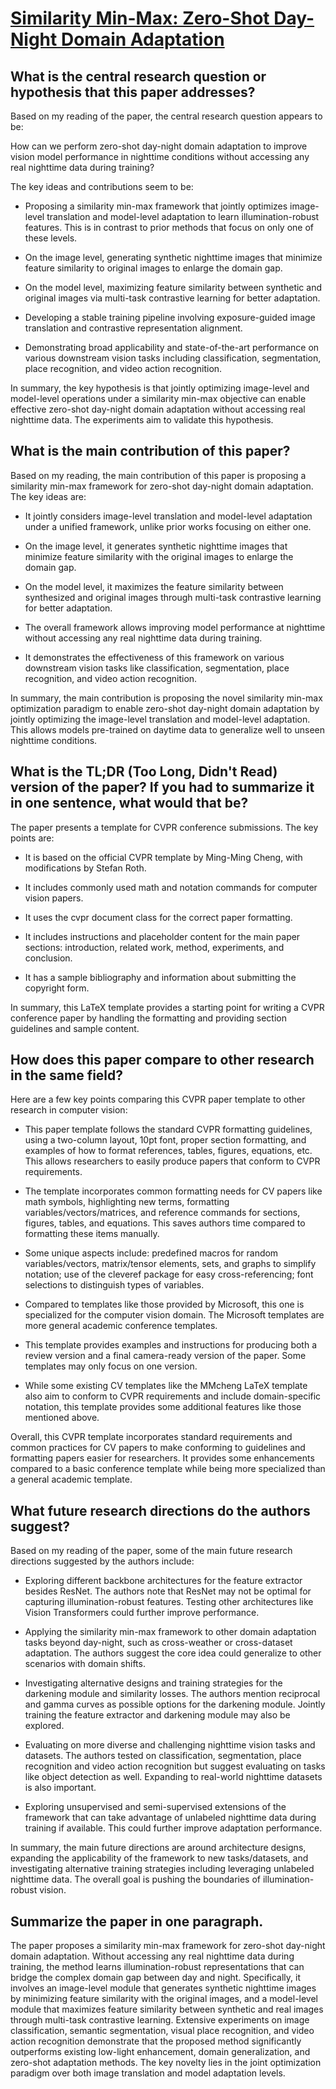# [Similarity Min-Max: Zero-Shot Day-Night Domain Adaptation](https://arxiv.org/abs/2307.08779)

## What is the central research question or hypothesis that this paper addresses?

 Based on my reading of the paper, the central research question appears to be: 

How can we perform zero-shot day-night domain adaptation to improve vision model performance in nighttime conditions without accessing any real nighttime data during training?

The key ideas and contributions seem to be:

- Proposing a similarity min-max framework that jointly optimizes image-level translation and model-level adaptation to learn illumination-robust features. This is in contrast to prior methods that focus on only one of these levels.

- On the image level, generating synthetic nighttime images that minimize feature similarity to original images to enlarge the domain gap. 

- On the model level, maximizing feature similarity between synthetic and original images via multi-task contrastive learning for better adaptation.

- Developing a stable training pipeline involving exposure-guided image translation and contrastive representation alignment.

- Demonstrating broad applicability and state-of-the-art performance on various downstream vision tasks including classification, segmentation, place recognition, and video action recognition.

In summary, the key hypothesis is that jointly optimizing image-level and model-level operations under a similarity min-max objective can enable effective zero-shot day-night domain adaptation without accessing real nighttime data. The experiments aim to validate this hypothesis.


## What is the main contribution of this paper?

 Based on my reading, the main contribution of this paper is proposing a similarity min-max framework for zero-shot day-night domain adaptation. The key ideas are:

- It jointly considers image-level translation and model-level adaptation under a unified framework, unlike prior works focusing on either one. 

- On the image level, it generates synthetic nighttime images that minimize feature similarity with the original images to enlarge the domain gap. 

- On the model level, it maximizes the feature similarity between synthesized and original images through multi-task contrastive learning for better adaptation.

- The overall framework allows improving model performance at nighttime without accessing any real nighttime data during training.

- It demonstrates the effectiveness of this framework on various downstream vision tasks like classification, segmentation, place recognition, and video action recognition.

In summary, the main contribution is proposing the novel similarity min-max optimization paradigm to enable zero-shot day-night domain adaptation by jointly optimizing the image-level translation and model-level adaptation. This allows models pre-trained on daytime data to generalize well to unseen nighttime conditions.


## What is the TL;DR (Too Long, Didn't Read) version of the paper? If you had to summarize it in one sentence, what would that be?

 The paper presents a template for CVPR conference submissions. The key points are:

- It is based on the official CVPR template by Ming-Ming Cheng, with modifications by Stefan Roth. 

- It includes commonly used math and notation commands for computer vision papers.

- It uses the cvpr document class for the correct paper formatting. 

- It includes instructions and placeholder content for the main paper sections: introduction, related work, method, experiments, and conclusion.

- It has a sample bibliography and information about submitting the copyright form.

In summary, this LaTeX template provides a starting point for writing a CVPR conference paper by handling the formatting and providing section guidelines and sample content.


## How does this paper compare to other research in the same field?

 Here are a few key points comparing this CVPR paper template to other research in computer vision:

- This paper template follows the standard CVPR formatting guidelines, using a two-column layout, 10pt font, proper section formatting, and examples of how to format references, tables, figures, equations, etc. This allows researchers to easily produce papers that conform to CVPR requirements.

- The template incorporates common formatting needs for CV papers like math symbols, highlighting new terms, formatting variables/vectors/matrices, and reference commands for sections, figures, tables, and equations. This saves authors time compared to formatting these items manually.

- Some unique aspects include: predefined macros for random variables/vectors, matrix/tensor elements, sets, and graphs to simplify notation; use of the cleveref package for easy cross-referencing; font selections to distinguish types of variables.

- Compared to templates like those provided by Microsoft, this one is specialized for the computer vision domain. The Microsoft templates are more general academic conference templates.

- This template provides examples and instructions for producing both a review version and a final camera-ready version of the paper. Some templates may only focus on one version.

- While some existing CV templates like the MMcheng LaTeX template also aim to conform to CVPR requirements and include domain-specific notation, this template provides some additional features like those mentioned above.

Overall, this CVPR template incorporates standard requirements and common practices for CV papers to make conforming to guidelines and formatting papers easier for researchers. It provides some enhancements compared to a basic conference template while being more specialized than a general academic template.


## What future research directions do the authors suggest?

 Based on my reading of the paper, some of the main future research directions suggested by the authors include:

- Exploring different backbone architectures for the feature extractor besides ResNet. The authors note that ResNet may not be optimal for capturing illumination-robust features. Testing other architectures like Vision Transformers could further improve performance.

- Applying the similarity min-max framework to other domain adaptation tasks beyond day-night, such as cross-weather or cross-dataset adaptation. The authors suggest the core idea could generalize to other scenarios with domain shifts.

- Investigating alternative designs and training strategies for the darkening module and similarity losses. The authors mention reciprocal and gamma curves as possible options for the darkening module. Jointly training the feature extractor and darkening module may also be explored.

- Evaluating on more diverse and challenging nighttime vision tasks and datasets. The authors tested on classification, segmentation, place recognition and video action recognition but suggest evaluating on tasks like object detection as well. Expanding to real-world nighttime datasets is also important.

- Exploring unsupervised and semi-supervised extensions of the framework that can take advantage of unlabeled nighttime data during training if available. This could further improve adaptation performance.

In summary, the main future directions are around architecture designs, expanding the applicability of the framework to new tasks/datasets, and investigating alternative training strategies including leveraging unlabeled nighttime data. The overall goal is pushing the boundaries of illumination-robust vision.


## Summarize the paper in one paragraph.

 The paper proposes a similarity min-max framework for zero-shot day-night domain adaptation. Without accessing any real nighttime data during training, the method learns illumination-robust representations that can bridge the complex domain gap between day and night. Specifically, it involves an image-level module that generates synthetic nighttime images by minimizing feature similarity with the original images, and a model-level module that maximizes feature similarity between synthetic and real images through multi-task contrastive learning. Extensive experiments on image classification, semantic segmentation, visual place recognition, and video action recognition demonstrate that the proposed method significantly outperforms existing low-light enhancement, domain generalization, and zero-shot adaptation methods. The key novelty lies in the joint optimization paradigm over both image translation and model adaptation levels.
